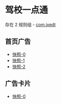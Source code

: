 # 驾校一点通

存在 2 规则组 - [com.jxedt](/src/apps/com.jxedt.ts)

## 首页广告

- [快照-0](https://i.gkd.li/import/12605051)
- [快照-1](https://i.gkd.li/import/12605053)
- [快照-2](https://i.gkd.li/import/12605057)

## 广告卡片

- [快照-0](https://i.gkd.li/import/13195641)
